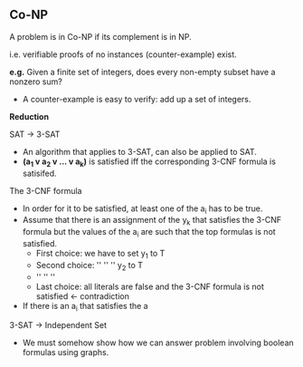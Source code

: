 ## Co-NP

A problem is in Co-NP if its complement is in NP.

i.e. verifiable proofs of no instances (counter-example) exist.

__e.g.__
Given a finite set of integers, does every non-empty subset have a nonzero sum?

* A counter-example is easy to verify: add up a set of integers.

__Reduction__

SAT &rarr; 3-SAT  
* An algorithm that applies to 3-SAT, can also be applied to SAT.
* __(a<sub>1</sub> v a<sub>2</sub> v ... v a<sub>k</sub>)__ is satisfied iff the corresponding 3-CNF formula is satisifed.

The 3-CNF formula
* In order for it to be satisfied, at least one of the a<sub>i</sub> has to be true.
* Assume that there is an assignment of the y<sub>k</sub> that satisfies the 3-CNF formula but the values of the a<sub>i</sub> are such that the top formulas is not satisfied.
  * First choice: we have to set y<sub>1</sub> to T
  * Second choice: '' '' '' y<sub>2</sub> to T
  * '' '' ''
  * Last choice: all literals are false and the 3-CNF formula is not satisfied &larr; contradiction
* If there is an a<sub>i</sub> that satisfies the a

3-SAT &rarr; Independent Set
* We must somehow show how we can answer problem involving boolean formulas using graphs.
